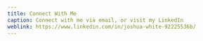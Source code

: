 ```yaml
---
title: Connect With Me
caption: Connect with me via email, or visit my LinkedIn
weblink: https://www.linkedin.com/in/joshua-white-92225536b/
---
```

